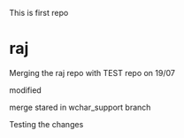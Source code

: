 This is first repo

# raj

Merging the raj repo with TEST repo on 19/07

modified

merge stared in wchar_support branch

Testing the changes
